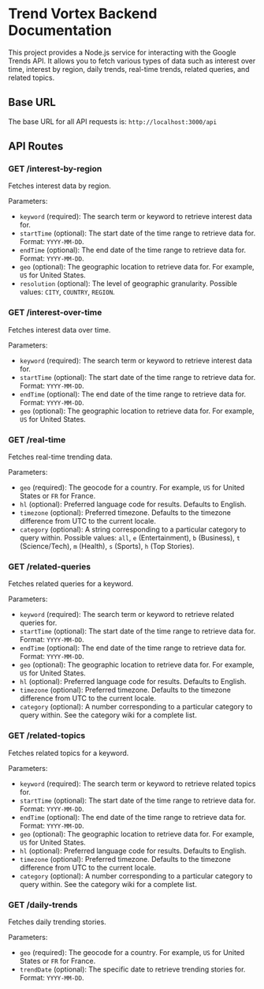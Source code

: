 # Trend Vortex Backend Documentation

This project provides a Node.js service for interacting with the Google Trends API. It allows you to fetch various types of data such as interest over time, interest by region, daily trends, real-time trends, related queries, and related topics.

## Base URL

The base URL for all API requests is: `http://localhost:3000/api`

## API Routes

### GET /interest-by-region

Fetches interest data by region.

Parameters:
- `keyword` (required): The search term or keyword to retrieve interest data for.
- `startTime` (optional): The start date of the time range to retrieve data for. Format: `YYYY-MM-DD`.
- `endTime` (optional): The end date of the time range to retrieve data for. Format: `YYYY-MM-DD`.
- `geo` (optional): The geographic location to retrieve data for. For example, `US` for United States.
- `resolution` (optional): The level of geographic granularity. Possible values: `CITY`, `COUNTRY`, `REGION`.

### GET /interest-over-time

Fetches interest data over time.

Parameters:
- `keyword` (required): The search term or keyword to retrieve interest data for.
- `startTime` (optional): The start date of the time range to retrieve data for. Format: `YYYY-MM-DD`.
- `endTime` (optional): The end date of the time range to retrieve data for. Format: `YYYY-MM-DD`.
- `geo` (optional): The geographic location to retrieve data for. For example, `US` for United States.

### GET /real-time

Fetches real-time trending data.

Parameters:
- `geo` (required): The geocode for a country. For example, `US` for United States or `FR` for France.
- `hl` (optional): Preferred language code for results. Defaults to English.
- `timezone` (optional): Preferred timezone. Defaults to the timezone difference from UTC to the current locale.
- `category` (optional): A string corresponding to a particular category to query within. Possible values: `all`, `e` (Entertainment), `b` (Business), `t` (Science/Tech), `m` (Health), `s` (Sports), `h` (Top Stories).

### GET /related-queries

Fetches related queries for a keyword.

Parameters:
- `keyword` (required): The search term or keyword to retrieve related queries for.
- `startTime` (optional): The start date of the time range to retrieve data for. Format: `YYYY-MM-DD`.
- `endTime` (optional): The end date of the time range to retrieve data for. Format: `YYYY-MM-DD`.
- `geo` (optional): The geographic location to retrieve data for. For example, `US` for United States.
- `hl` (optional): Preferred language code for results. Defaults to English.
- `timezone` (optional): Preferred timezone. Defaults to the timezone difference from UTC to the current locale.
- `category` (optional): A number corresponding to a particular category to query within. See the category wiki for a complete list.

### GET /related-topics

Fetches related topics for a keyword.

Parameters:
- `keyword` (required): The search term or keyword to retrieve related topics for.
- `startTime` (optional): The start date of the time range to retrieve data for. Format: `YYYY-MM-DD`.
- `endTime` (optional): The end date of the time range to retrieve data for. Format: `YYYY-MM-DD`.
- `geo` (optional): The geographic location to retrieve data for. For example, `US` for United States.
- `hl` (optional): Preferred language code for results. Defaults to English.
- `timezone` (optional): Preferred timezone. Defaults to the timezone difference from UTC to the current locale.
- `category` (optional): A number corresponding to a particular category to query within. See the category wiki for a complete list.

### GET /daily-trends

Fetches daily trending stories.

Parameters:
- `geo` (required): The geocode for a country. For example, `US` for United States or `FR` for France.
- `trendDate` (optional): The specific date to retrieve trending stories for. Format: `YYYY-MM-DD`.

